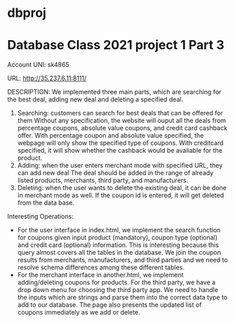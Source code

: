 # dbproj
# Database Class 2021 project 1 Part 3

Account UNI: sk4865

URL: http://35.237.6.11:8111/

DESCRIPTION:
We implemented three main parts, which are searching for the best deal, adding new deal
and deleting a specified deal.
1. Searching: customers can search for best deals that can be offered for them
	Without any specification, the website will ouput all the deals from percentage
		coupons, absolute value coupons, and credit card cashback offer.
	With percentage coupon and absolute value specified, the webpage will only show
		the specified type of coupons.
	With creditcard specified, it will show whether the cashback would be avaliable
		for the product.
2. Adding: when the user enters merchant mode with specified URL, they can add new deal
	The deal should be added in the range of already listed products, merchants,
		third party, and manufacturers.
3. Deleting: when the user wants to delete the existing deal, it can be done in merchant
	mode as well. If the coupon id is entered, it will get deleted from the data base.

Interesting Operations:

 - For the user interface in index.html, we implement the search function for coupons given input product (mandatory), coupon type (optional) and credit card (optional) information. This is interesting because this query almost covers all the tables in the database. We join the coupon results from merchants, manufacturers, and third parties and we need to resolve schema differences among these different tables.
 - For the merchant interface in another.html, we implement adding/deleting coupons for products. For the third party, we have a drop down menu for choosing the third party app. We need to handle the inputs which are strings and parse them into the correct data type to add to our database. The page also presents the updated list of coupons immediately as we add or delete.
